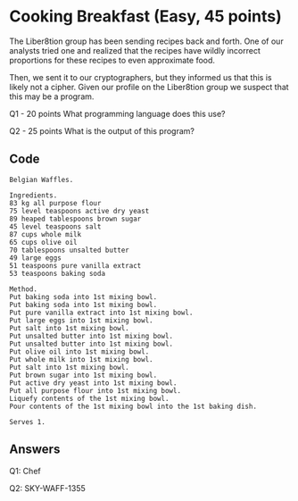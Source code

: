 # Cooking Breakfast (Easy, 45 points)
The Liber8tion group has been sending recipes back and forth. One of our analysts tried one and realized that the recipes have wildly incorrect proportions for these recipes to even approximate food.

Then, we sent it to our cryptographers, but they informed us that this is likely not a cipher. Given our profile on the Liber8tion group we suspect that this may be a program.

Q1 - 20 points
What programming language does this use?

Q2 - 25 points
What is the output of this program?

## Code
```
Belgian Waffles.

Ingredients.
83 kg all purpose flour
75 level teaspoons active dry yeast
89 heaped tablespoons brown sugar
45 level teaspoons salt
87 cups whole milk
65 cups olive oil
70 tablespoons unsalted butter
49 large eggs
51 teaspoons pure vanilla extract
53 teaspoons baking soda

Method.
Put baking soda into 1st mixing bowl.
Put baking soda into 1st mixing bowl.
Put pure vanilla extract into 1st mixing bowl. 
Put large eggs into 1st mixing bowl. 
Put salt into 1st mixing bowl.
Put unsalted butter into 1st mixing bowl.  
Put unsalted butter into 1st mixing bowl.
Put olive oil into 1st mixing bowl. 
Put whole milk into 1st mixing bowl. 
Put salt into 1st mixing bowl.
Put brown sugar into 1st mixing bowl. 
Put active dry yeast into 1st mixing bowl. 
Put all purpose flour into 1st mixing bowl.
Liquefy contents of the 1st mixing bowl.
Pour contents of the 1st mixing bowl into the 1st baking dish.

Serves 1.
```

## Answers 
Q1: Chef

Q2: SKY-WAFF-1355
